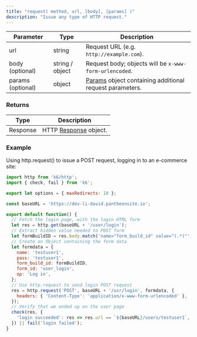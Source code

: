 ```yaml
---
title: "request( method, url, [body], [params] )"
description: "Issue any type of HTTP request."
---
```


| Parameter         | Type            | Description                                                                                           |
| ----------------- | --------------- | ----------------------------------------------------------------------------------------------------- |
| url               | string          | Request URL (e.g. `http://example.com`).                                                              |
| body (optional)   | string / object | Request body; objects will be `x-www-form-urlencoded`.                                                |
| params (optional) | object          | [Params](/javascript-api/k6-http/params) object containing additional request parameters. |


### Returns

| Type     | Description                                                           |
| -------- | --------------------------------------------------------------------- |
| Response | HTTP [Response](/javascript-api/k6-http/response) object. |

### Example

Using http.request() to issue a POST request, logging in to an e-commerce site:

<div class="code-group" data-props='{"labels": []}'>

```js
import http from 'k6/http';
import { check, fail } from 'k6';

export let options = { maxRedirects: 10 };

const baseURL = 'https://dev-li-david.pantheonsite.io';

export default function() {
  // Fetch the login page, with the login HTML form
  let res = http.get(baseURL + '/user/login');
  // Extract hidden value needed to POST form
  let formBuildID = res.body.match('name="form_build_id" value="(.*)"')[1];
  // Create an Object containing the form data
  let formdata = {
    name: 'testuser1',
    pass: 'testuser1',
    form_build_id: formBuildID,
    form_id: 'user_login',
    op: 'Log in',
  };
  // Use http.request to send login POST request
  res = http.request('POST', baseURL + '/usr/login', formdata, {
    headers: { 'Content-Type': 'application/x-www-form-urlencoded' },
  });
  // Verify that we ended up on the user page
  check(res, {
    'login succeeded': res => res.url == `${baseURL}/users/testuser1`,
  }) || fail('login failed');
}
```

</div>
